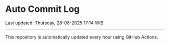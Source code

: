 # Auto Commit Log

Last updated: Thursday, 28-08-2025 17:14 WIB

---

This repository is automatically updated every hour using GitHub Actions.
